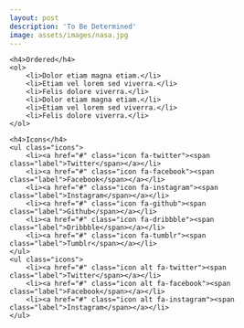 ```yaml
---
layout: post
description: 'To Be Determined'
image: assets/images/nasa.jpg
---
```

<div class="6u$ 12u$(small)">

	<h4>Ordered</h4>
	<ol>
		<li>Dolor etiam magna etiam.</li>
		<li>Etiam vel lorem sed viverra.</li>
		<li>Felis dolore viverra.</li>
		<li>Dolor etiam magna etiam.</li>
		<li>Etiam vel lorem sed viverra.</li>
		<li>Felis dolore viverra.</li>
	</ol>

	<h4>Icons</h4>
	<ul class="icons">
		<li><a href="#" class="icon fa-twitter"><span class="label">Twitter</span></a></li>
		<li><a href="#" class="icon fa-facebook"><span class="label">Facebook</span></a></li>
		<li><a href="#" class="icon fa-instagram"><span class="label">Instagram</span></a></li>
		<li><a href="#" class="icon fa-github"><span class="label">Github</span></a></li>
		<li><a href="#" class="icon fa-dribbble"><span class="label">Dribbble</span></a></li>
		<li><a href="#" class="icon fa-tumblr"><span class="label">Tumblr</span></a></li>
	</ul>
	<ul class="icons">
		<li><a href="#" class="icon alt fa-twitter"><span class="label">Twitter</span></a></li>
		<li><a href="#" class="icon alt fa-facebook"><span class="label">Facebook</span></a></li>
		<li><a href="#" class="icon alt fa-instagram"><span class="label">Instagram</span></a></li>
	</ul>

</div>
